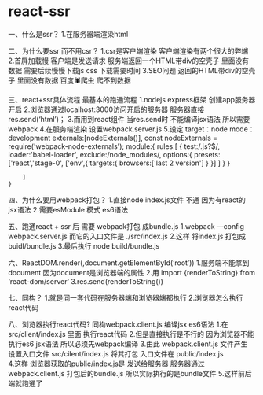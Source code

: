 # react-ssr



一、什么是ssr？
   1.在服务器端渲染html 

二、为什么要ssr 而不用csr？
   1.csr是客户端渲染 客户端渲染有两个很大的弊端 
   2.首屏加载慢 客户端是发送请求 服务端返回一个HTML带div的空壳子 里面没有数据 需要后续慢慢下载js css 下载需要时间 
   3.SEO问题 返回的HTML带div的空壳子 里面没有数据 百度🕷爬虫 爬不到数据 

三、react+ssr具体流程 最基本的跑通流程
   1.nodejs express框架 创建app服务器 开启
   2.浏览器通过localhost:3000访问开启的服务器 服务器直接res.send(‘html’)；
   3.而用到react组件 当res.send时 不能编译jsx语法 所以需要webpack
   4.在服务端渲染 设置webpack.server.js 
   5.设定
     target：node 
     mode：development
     externals:[nodeExternals()],     const nodeExternals = require('webpack-node-externals');
    module:{
        rules:[
            {
                test:/\.js?$/,
                loader:'babel-loader',
                exclude:/node_modules/,
                options:{
                    presets:['react','stage-0',
                    ['env',{
                        targets:{
                            browsers:['last 2 version']
                        }
                    }]
                    ]
                }
            }

        ]
    }


四、为什么要用webpack打包？ 
   1.直接node index.js文件 不通 因为有react的 jsx语法 
   2.需要esModule 模式 es6语法   


五、跑通react + ssr 后 需要 webpack打包 成bundle.js 
   1.webpack —config webpack.server.js  而它的入口文件是 ./src/index.js 
   2.这样 将index.js 打包成 buidl/bundle.js 
   3.最后执行 node build/bundle.js 

六、ReactDOM.render(</App>,document.getElementById(‘root’))
   1.服务端不能拿到document 因为document是浏览器端的属性 
   2.用 import {renderToString} from ‘react-dom/server’
   3.res.send(renderToString(<Home/>))

七、同构？
   1.就是同一套代码在服务器端和浏览器端都执行 
   2.浏览器怎么执行react代码

八、浏览器执行react代码?  同构webpack.client.js 编译jsx es6语法 
   1.在src/client/index.js 里面 执行react代码 
   2.但是直接执行是不行的 因为浏览器不能执行es6 jsx语法 所以必须先webpack编译 
   3.由此 webpack.client.js 文件产生 设置入口文件 src/cilent/index.js 将其打包 入口文件在 public/index.js  
   4.这样 浏览器获取的public/index.js是 发送给服务器 服务器通过webpack.client.js 打包后的bundle.js 所以实际执行的是bundle文件 
   5.这样前后端就跑通了 


 












